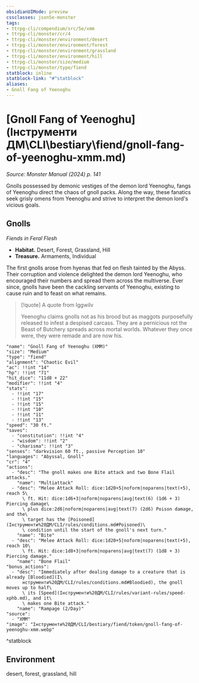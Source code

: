 ```yaml
---
obsidianUIMode: preview
cssclasses: json5e-monster
tags:
- ttrpg-cli/compendium/src/5e/xmm
- ttrpg-cli/monster/cr/4
- ttrpg-cli/monster/environment/desert
- ttrpg-cli/monster/environment/forest
- ttrpg-cli/monster/environment/grassland
- ttrpg-cli/monster/environment/hill
- ttrpg-cli/monster/size/medium
- ttrpg-cli/monster/type/fiend
statblock: inline
statblock-link: "#^statblock"
aliases:
- Gnoll Fang of Yeenoghu
---
```

# [Gnoll Fang of Yeenoghu](Інструменти ДМ\CLI\bestiary\fiend/gnoll-fang-of-yeenoghu-xmm.md)
*Source: Monster Manual (2024) p. 141*  

Gnolls possessed by demonic vestiges of the demon lord Yeenoghu, fangs of Yeenoghu direct the chaos of gnoll packs. Along the way, these fanatics seek grisly omens from Yeenoghu and strive to interpret the demon lord's vicious goals.

## Gnolls

*Fiends in Feral Flesh*

- **Habitat.** Desert, Forest, Grassland, Hill  
- **Treasure.** Armaments, Individual  

The first gnolls arose from hyenas that fed on flesh tainted by the Abyss. Their corruption and violence delighted the demon lord Yeenoghu, who encouraged their numbers and spread them across the multiverse. Ever since, gnolls have been the cackling servants of Yeenoghu, existing to cause ruin and to feast on what remains.

> [!quote] A quote from Iggwilv  
> 
> Yeenoghu claims gnolls not as his brood but as maggots purposefully released to infest a despised carcass. They are a pernicious rot the Beast of Butchery spreads across mortal worlds. Whatever they once were, they were remade and are now his.


```statblock
"name": "Gnoll Fang of Yeenoghu (XMM)"
"size": "Medium"
"type": "fiend"
"alignment": "Chaotic Evil"
"ac": !!int "14"
"hp": !!int "71"
"hit_dice": "11d8 + 22"
"modifier": !!int "4"
"stats":
  - !!int "17"
  - !!int "15"
  - !!int "15"
  - !!int "10"
  - !!int "11"
  - !!int "13"
"speed": "30 ft."
"saves":
  - "constitution": !!int "4"
  - "wisdom": !!int "2"
  - "charisma": !!int "3"
"senses": "darkvision 60 ft., passive Perception 10"
"languages": "Abyssal, Gnoll"
"cr": "4"
"actions":
  - "desc": "The gnoll makes one Bite attack and two Bone Flail attacks."
    "name": "Multiattack"
  - "desc": "Melee Attack Roll: dice:1d20+5|noform|noparens|text(+5), reach 5\
      \ ft. Hit: dice:1d6+3|noform|noparens|avg|text(6) (1d6 + 3) Piercing damage\
      \ plus dice:2d6|noform|noparens|avg|text(7) (2d6) Poison damage, and the\
      \ target has the [Poisoned](Інструменти%20ДМ/CLI/rules/conditions.md#Poisoned)\
      \ condition until the start of the gnoll's next turn."
    "name": "Bite"
  - "desc": "Melee Attack Roll: dice:1d20+5|noform|noparens|text(+5), reach 10\
      \ ft. Hit: dice:1d8+3|noform|noparens|avg|text(7) (1d8 + 3) Piercing damage."
    "name": "Bone Flail"
"bonus_actions":
  - "desc": "Immediately after dealing damage to a creature that is already [Bloodied](І\
      нструменти%20ДМ/CLI/rules/conditions.md#Bloodied), the gnoll moves up to half\
      \ its [Speed](Інструменти%20ДМ/CLI/rules/variant-rules/speed-xphb.md), and it\
      \ makes one Bite attack."
    "name": "Rampage (2/Day)"
"source":
  - "XMM"
"image": "Інструменти%20ДМ/CLI/bestiary/fiend/token/gnoll-fang-of-yeenoghu-xmm.webp"
```
^statblock

## Environment

desert, forest, grassland, hill